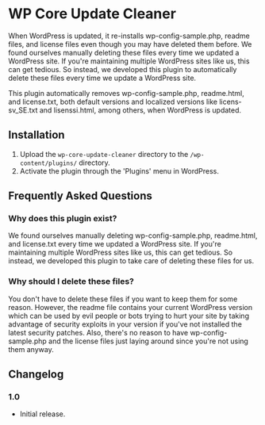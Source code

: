 # WP Core Update Cleaner

When WordPress is updated, it re-installs wp-config-sample.php, readme files, and license files even though you may have deleted them before. We found ourselves manually deleting these files every time we updated a WordPress site. If you're maintaining multiple WordPress sites like us, this can get tedious. So instead, we developed this plugin to automatically delete these files every time we update a WordPress site. 

This plugin automatically removes wp-config-sample.php, readme.html, and license.txt, both default versions and localized versions like licens-sv_SE.txt and lisenssi.html, among others, when WordPress is updated.

## Installation

1. Upload the `wp-core-update-cleaner` directory to the `/wp-content/plugins/` directory.
2. Activate the plugin through the 'Plugins' menu in WordPress.

## Frequently Asked Questions

### Why does this plugin exist?

We found ourselves manually deleting wp-config-sample.php, readme.html, and license.txt every time we updated a WordPress site. If you're maintaining multiple WordPress sites like us, this can get tedious. So instead, we developed this plugin to take care of deleting these files for us.

### Why should I delete these files?

You don't have to delete these files if you want to keep them for some reason. However, the readme file contains your current WordPress version which can be used by evil people or bots trying to hurt your site by taking advantage of security exploits in your version if you've not installed the latest security patches. Also, there's no reason to have wp-config-sample.php and the license files just laying around since you're not using them anyway.

## Changelog

### 1.0

* Initial release.